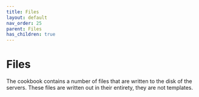 ```yaml
---
title: Files
layout: default
nav_order: 25
parent: Files
has_children: true
---
```


# Files

The cookbook contains a number of files that are written to the disk of the servers. These files are written out in their entirety, they are not templates.